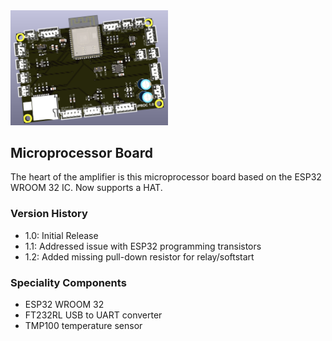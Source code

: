 <img src="screenshot.png?v=2" width="50%">

## Microprocessor Board

The heart of the amplifier is this microprocessor board based on the ESP32 WROOM 32 IC. Now supports a HAT.

### Version History

- 1.0: Initial Release
- 1.1: Addressed issue with ESP32 programming transistors
- 1.2: Added missing pull-down resistor for relay/softstart 

### Speciality Components

* ESP32 WROOM 32
* FT232RL USB to UART converter
* TMP100 temperature sensor

